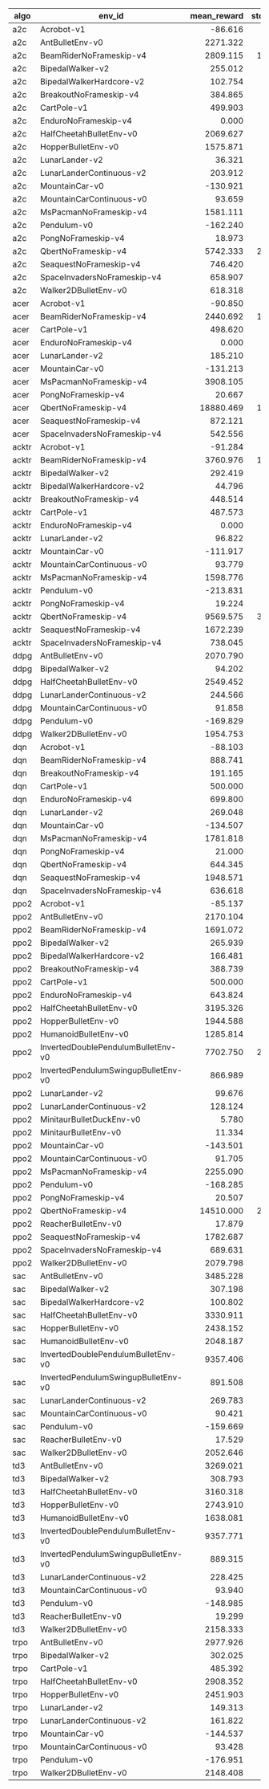 |algo |              env_id               |mean_reward|std_reward|n_timesteps|n_episodes|
|-----|-----------------------------------|----------:|---------:|----------:|---------:|
|a2c  |Acrobot-v1                         |    -86.616|    25.097|     149997|      1712|
|a2c  |AntBulletEnv-v0                    |   2271.322|   160.233|     150000|       150|
|a2c  |BeamRiderNoFrameskip-v4            |   2809.115|  1298.573|     150181|        52|
|a2c  |BipedalWalker-v2                   |    255.012|    71.426|     149890|       169|
|a2c  |BipedalWalkerHardcore-v2           |    102.754|   136.304|     149643|       137|
|a2c  |BreakoutNoFrameskip-v4             |    384.865|    51.231|     146703|        52|
|a2c  |CartPole-v1                        |    499.903|     1.672|     149971|       300|
|a2c  |EnduroNoFrameskip-v4               |      0.000|     0.000|     149574|        45|
|a2c  |HalfCheetahBulletEnv-v0            |   2069.627|   103.895|     150000|       150|
|a2c  |HopperBulletEnv-v0                 |   1575.871|   669.267|     149075|       189|
|a2c  |LunarLander-v2                     |     36.321|   135.294|     149696|       463|
|a2c  |LunarLanderContinuous-v2           |    203.912|    59.265|     149938|       253|
|a2c  |MountainCar-v0                     |   -130.921|    32.188|     149904|      1145|
|a2c  |MountainCarContinuous-v0           |     93.659|     0.199|     149985|      2187|
|a2c  |MsPacmanNoFrameskip-v4             |   1581.111|   499.757|     150229|       189|
|a2c  |Pendulum-v0                        |   -162.240|    99.351|     150000|       750|
|a2c  |PongNoFrameskip-v4                 |     18.973|     2.135|     148288|        75|
|a2c  |QbertNoFrameskip-v4                |   5742.333|  2033.074|     151311|       150|
|a2c  |SeaquestNoFrameskip-v4             |    746.420|   111.370|     149749|        81|
|a2c  |SpaceInvadersNoFrameskip-v4        |    658.907|   197.833|     149846|       151|
|a2c  |Walker2DBulletEnv-v0               |    618.318|   291.293|     149234|       187|
|acer |Acrobot-v1                         |    -90.850|    32.797|     149989|      1633|
|acer |BeamRiderNoFrameskip-v4            |   2440.692|  1357.964|     149127|        52|
|acer |CartPole-v1                        |    498.620|    23.862|     149586|       300|
|acer |EnduroNoFrameskip-v4               |      0.000|     0.000|     149574|        45|
|acer |LunarLander-v2                     |    185.210|    64.829|     149415|       248|
|acer |MountainCar-v0                     |   -131.213|    32.541|     149976|      1143|
|acer |MsPacmanNoFrameskip-v4             |   3908.105|   585.407|     148924|        95|
|acer |PongNoFrameskip-v4                 |     20.667|     0.507|     148275|        57|
|acer |QbertNoFrameskip-v4                |  18880.469|  1648.937|     148617|        64|
|acer |SeaquestNoFrameskip-v4             |    872.121|    25.555|     149650|        66|
|acer |SpaceInvadersNoFrameskip-v4        |    542.556|   172.332|     150374|       133|
|acktr|Acrobot-v1                         |    -91.284|    32.515|     149959|      1625|
|acktr|BeamRiderNoFrameskip-v4            |   3760.976|  1826.059|     147414|        41|
|acktr|BipedalWalker-v2                   |    292.419|    54.373|     149881|       216|
|acktr|BipedalWalkerHardcore-v2           |     44.796|   113.898|     149216|       129|
|acktr|BreakoutNoFrameskip-v4             |    448.514|    88.882|     143118|        37|
|acktr|CartPole-v1                        |    487.573|    63.866|     149685|       307|
|acktr|EnduroNoFrameskip-v4               |      0.000|     0.000|     149574|        45|
|acktr|LunarLander-v2                     |     96.822|    64.020|     149905|       176|
|acktr|MountainCar-v0                     |   -111.917|    21.422|     149969|      1340|
|acktr|MountainCarContinuous-v0           |     93.779|     0.115|     149993|      2265|
|acktr|MsPacmanNoFrameskip-v4             |   1598.776|   264.338|     149588|       147|
|acktr|Pendulum-v0                        |   -213.831|   137.857|     150000|       750|
|acktr|PongNoFrameskip-v4                 |     19.224|     3.697|     147753|        67|
|acktr|QbertNoFrameskip-v4                |   9569.575|  3980.468|     150896|       106|
|acktr|SeaquestNoFrameskip-v4             |   1672.239|   105.092|     149148|        67|
|acktr|SpaceInvadersNoFrameskip-v4        |    738.045|   306.756|     149714|       156|
|ddpg |AntBulletEnv-v0                    |   2070.790|    74.253|     150000|       150|
|ddpg |BipedalWalker-v2                   |     94.202|   142.679|     149647|       240|
|ddpg |HalfCheetahBulletEnv-v0            |   2549.452|    37.652|     150000|       150|
|ddpg |LunarLanderContinuous-v2           |    244.566|    75.617|     149531|       660|
|ddpg |MountainCarContinuous-v0           |     91.858|     1.350|     149945|      1818|
|ddpg |Pendulum-v0                        |   -169.829|    93.303|     150000|       750|
|ddpg |Walker2DBulletEnv-v0               |   1954.753|   368.613|     149152|       155|
|dqn  |Acrobot-v1                         |    -88.103|    33.037|     149954|      1683|
|dqn  |BeamRiderNoFrameskip-v4            |    888.741|   248.487|     149395|        81|
|dqn  |BreakoutNoFrameskip-v4             |    191.165|    97.795|     149817|        97|
|dqn  |CartPole-v1                        |    500.000|     0.000|     150000|       300|
|dqn  |EnduroNoFrameskip-v4               |    699.800|   214.231|     146363|        15|
|dqn  |LunarLander-v2                     |    269.048|    41.056|     149827|       624|
|dqn  |MountainCar-v0                     |   -134.507|    24.748|     149975|      1115|
|dqn  |MsPacmanNoFrameskip-v4             |   1781.818|   605.289|     149783|       176|
|dqn  |PongNoFrameskip-v4                 |     21.000|     0.000|     148764|        93|
|dqn  |QbertNoFrameskip-v4                |    644.345|    66.854|     152286|       252|
|dqn  |SeaquestNoFrameskip-v4             |   1948.571|   234.328|     148547|        70|
|dqn  |SpaceInvadersNoFrameskip-v4        |    636.618|   146.066|     150041|       136|
|ppo2 |Acrobot-v1                         |    -85.137|    26.272|     149963|      1741|
|ppo2 |AntBulletEnv-v0                    |   2170.104|   250.575|     150000|       150|
|ppo2 |BeamRiderNoFrameskip-v4            |   1691.072|   904.484|     149975|        69|
|ppo2 |BipedalWalker-v2                   |    265.939|    80.994|     149968|       159|
|ppo2 |BipedalWalkerHardcore-v2           |    166.481|   119.300|     149509|       154|
|ppo2 |BreakoutNoFrameskip-v4             |    388.739|    46.497|     150021|        23|
|ppo2 |CartPole-v1                        |    500.000|     0.000|     150000|       300|
|ppo2 |EnduroNoFrameskip-v4               |    643.824|   205.988|     149683|        17|
|ppo2 |HalfCheetahBulletEnv-v0            |   3195.326|   115.730|     150000|       150|
|ppo2 |HopperBulletEnv-v0                 |   1944.588|   612.994|     149157|       176|
|ppo2 |HumanoidBulletEnv-v0               |   1285.814|   918.715|     149544|       244|
|ppo2 |InvertedDoublePendulumBulletEnv-v0 |   7702.750|  2888.815|     149089|       181|
|ppo2 |InvertedPendulumSwingupBulletEnv-v0|    866.989|    27.134|     150000|       150|
|ppo2 |LunarLander-v2                     |     99.676|    62.033|     149512|       174|
|ppo2 |LunarLanderContinuous-v2           |    128.124|    44.384|     149971|       164|
|ppo2 |MinitaurBulletDuckEnv-v0           |      5.780|     3.372|     149873|       416|
|ppo2 |MinitaurBulletEnv-v0               |     11.334|     3.562|     150000|       252|
|ppo2 |MountainCar-v0                     |   -143.501|    22.928|     149959|      1045|
|ppo2 |MountainCarContinuous-v0           |     91.705|     1.706|     149985|      1082|
|ppo2 |MsPacmanNoFrameskip-v4             |   2255.090|   706.412|     150040|       167|
|ppo2 |Pendulum-v0                        |   -168.285|   107.164|     150000|       750|
|ppo2 |PongNoFrameskip-v4                 |     20.507|     0.694|     149402|        69|
|ppo2 |QbertNoFrameskip-v4                |  14510.000|  2847.445|     150251|        90|
|ppo2 |ReacherBulletEnv-v0                |     17.879|     9.780|     150000|      1000|
|ppo2 |SeaquestNoFrameskip-v4             |   1782.687|    80.883|     150535|        67|
|ppo2 |SpaceInvadersNoFrameskip-v4        |    689.631|   202.143|     150081|       176|
|ppo2 |Walker2DBulletEnv-v0               |   2079.798|   490.527|     149123|       158|
|sac  |AntBulletEnv-v0                    |   3485.228|    29.964|     150000|       150|
|sac  |BipedalWalker-v2                   |    307.198|     1.055|     149794|       175|
|sac  |BipedalWalkerHardcore-v2           |    100.802|   117.769|     148974|        84|
|sac  |HalfCheetahBulletEnv-v0            |   3330.911|    95.575|     150000|       150|
|sac  |HopperBulletEnv-v0                 |   2438.152|   335.284|     149232|       155|
|sac  |HumanoidBulletEnv-v0               |   2048.187|   829.776|     149886|       172|
|sac  |InvertedDoublePendulumBulletEnv-v0 |   9357.406|     0.504|     150000|       150|
|sac  |InvertedPendulumSwingupBulletEnv-v0|    891.508|     0.963|     150000|       150|
|sac  |LunarLanderContinuous-v2           |    269.783|    57.077|     149852|       709|
|sac  |MountainCarContinuous-v0           |     90.421|     0.997|     149989|      1311|
|sac  |Pendulum-v0                        |   -159.669|    86.665|     150000|       750|
|sac  |ReacherBulletEnv-v0                |     17.529|     9.860|     150000|      1000|
|sac  |Walker2DBulletEnv-v0               |   2052.646|    13.631|     150000|       150|
|td3  |AntBulletEnv-v0                    |   3269.021|    60.697|     150000|       150|
|td3  |BipedalWalker-v2                   |    308.793|    23.750|     149713|       228|
|td3  |HalfCheetahBulletEnv-v0            |   3160.318|    15.284|     150000|       150|
|td3  |HopperBulletEnv-v0                 |   2743.910|    20.159|     150000|       150|
|td3  |HumanoidBulletEnv-v0               |   1638.081|   801.594|     149453|       182|
|td3  |InvertedDoublePendulumBulletEnv-v0 |   9357.771|     0.510|     150000|       150|
|td3  |InvertedPendulumSwingupBulletEnv-v0|    889.315|     1.265|     150000|       150|
|td3  |LunarLanderContinuous-v2           |    228.425|    74.201|     149947|       485|
|td3  |MountainCarContinuous-v0           |     93.940|     0.235|     149959|      2226|
|td3  |Pendulum-v0                        |   -148.985|    84.155|     150000|       750|
|td3  |ReacherBulletEnv-v0                |     19.299|     9.455|     150000|      1000|
|td3  |Walker2DBulletEnv-v0               |   2158.333|     9.240|     150000|       150|
|trpo |AntBulletEnv-v0                    |   2977.926|    33.105|     150000|       150|
|trpo |BipedalWalker-v2                   |    302.025|    67.128|     149373|       166|
|trpo |CartPole-v1                        |    485.392|    70.505|     149986|       309|
|trpo |HalfCheetahBulletEnv-v0            |   2908.352|   474.443|     150000|       150|
|trpo |HopperBulletEnv-v0                 |   2451.903|   443.045|     149179|       156|
|trpo |LunarLander-v2                     |    149.313|   108.546|     149893|       320|
|trpo |LunarLanderContinuous-v2           |    161.822|   107.484|     149800|       355|
|trpo |MountainCar-v0                     |   -144.537|    33.584|     149885|      1037|
|trpo |MountainCarContinuous-v0           |     93.428|     1.509|     149998|      1067|
|trpo |Pendulum-v0                        |   -176.951|    97.098|     150000|       750|
|trpo |Walker2DBulletEnv-v0               |   2148.408|   651.075|     149766|       165|

